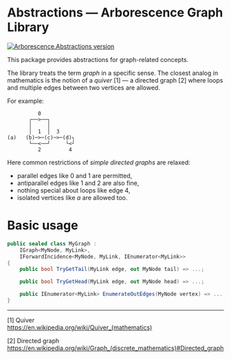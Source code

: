 # Abstractions — Arborescence Graph Library

[![Arborescence.Abstractions version](https://img.shields.io/nuget/v/Arborescence.Abstractions.svg?label=Abstractions&logo=nuget)](https://nuget.org/packages/Arborescence.Abstractions/)

This package provides abstractions for graph-related concepts.

The library treats the term _graph_ in a specific sense.
The closest analog in mathematics is the notion of a _quiver_ [1] — a directed graph [2] where loops and multiple edges between two vertices are allowed.

For example:
```
          0
       ┌──>──┐
       │     │
       │  1  │  3
(a)   (b)─>─(c)─>─(d)┐
       └──<──┘     └<┘
          2         4
```

Here common restrictions of _simple directed graphs_ are relaxed:
- parallel edges like 0 and 1 are permitted,
- antiparallel edges like 1 and 2 are also fine,
- nothing special about loops like edge 4,
- isolated vertices like _a_ are allowed too.

# Basic usage

```cs
public sealed class MyGraph :
    IGraph<MyNode, MyLink>,
    IForwardIncidence<MyNode, MyLink, IEnumerator<MyLink>>
{
    public bool TryGetTail(MyLink edge, out MyNode tail) => ...;

    public bool TryGetHead(MyLink edge, out MyNode head) => ...;

    public IEnumerator<MyLink> EnumerateOutEdges(MyNode vertex) => ...;
}
```

---

[1] Quiver  
    https://en.wikipedia.org/wiki/Quiver_(mathematics)

[2] Directed graph  
    https://en.wikipedia.org/wiki/Graph_(discrete_mathematics)#Directed_graph
